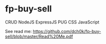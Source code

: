 # fp-buy-sell
CRUD NodeJS ExpressJS PUG CSS JavaScript

See read me: https://github.com/dch0k/fp-buy-sell/blob/master/Read%20Me.pdf

